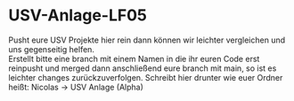 # USV-Anlage-LF05
Pusht eure USV Projekte hier rein dann können wir leichter vergleichen und uns gegenseitig helfen.  
Erstellt bitte eine branch mit einem Namen in die ihr euren Code erst reinpusht und merged dann anschließend eure branch mit main, so ist es leichter changes zurückzuverfolgen.
Schreibt hier drunter wie euer Ordner heißt:
Nicolas -> USV Anlage (Alpha)
